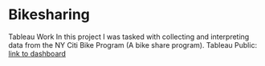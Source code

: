 # Bikesharing
Tableau Work
In this project I was tasked with collecting and interpreting data from the NY Citi Bike Program (A bike share program).
Tableau Public: [link to dashboard](https://public.tableau.com/profile/shivam.mittal2652#!/vizhome/NYCCitiBikeChallenge_16154229720810/NYCCitiBikeAnalysis)
